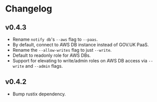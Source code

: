 # Changelog

## v0.4.3

- Rename `notify db`'s `--aws` flag to `--paas`.
- By default, connect to AWS DB instance instead of GOV.UK PaaS.
- Rename the `--allow-writes` flag to just `--write`.
- Default to readonly role for AWS DBs.
- Support for elevating to write/admin roles on AWS DB access via `--write` and `--admin` flags.

## v0.4.2

- Bump rustix dependency.